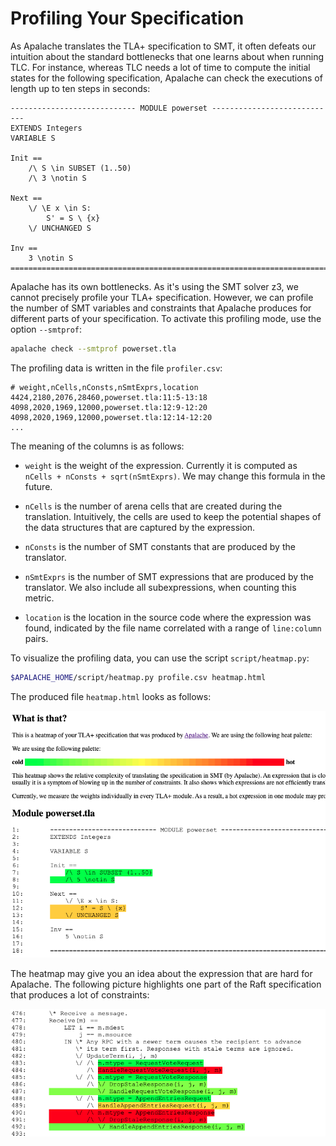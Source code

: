 # Profiling Your Specification

As Apalache translates the TLA+ specification to SMT, it often defeats
our intuition about the standard bottlenecks that one learns about when running
TLC. For instance, whereas TLC needs a lot of time to compute the initial states
for the following specification, Apalache can check the executions of length up
to ten steps in seconds:

```tla
---------------------------- MODULE powerset ----------------------------
EXTENDS Integers
VARIABLE S

Init ==
    /\ S \in SUBSET (1..50)
    /\ 3 \notin S

Next ==
    \/ \E x \in S:
        S' = S \ {x}
    \/ UNCHANGED S

Inv ==
    3 \notin S
=========================================================================
```

Apalache has its own bottlenecks. As it's using the SMT solver z3,
we cannot precisely profile your TLA+ specification. However, we can profile
the number of SMT variables and constraints that Apalache produces for different
parts of your specification. To activate this profiling mode, use the option
`--smtprof`:

```sh
apalache check --smtprof powerset.tla
```

The profiling data is written in the file `profiler.csv`:

```
# weight,nCells,nConsts,nSmtExprs,location                                      
4424,2180,2076,28460,powerset.tla:11:5-13:18
4098,2020,1969,12000,powerset.tla:12:9-12:20
4098,2020,1969,12000,powerset.tla:12:14-12:20 
...
```

The meaning of the columns is as follows:

  * `weight` is the weight of the expression.
    Currently it is computed as `nCells + nConsts + sqrt(nSmtExprs)`.
    We may change this formula in the future.

  * `nCells` is the number of arena cells that are created during the translation.
    Intuitively, the cells are used to keep the potential shapes of the data structures
    that are captured by the expression.

  * `nConsts` is the number of SMT constants that are produced by the translator.

  * `nSmtExprs` is the number of SMT expressions that are produced by the translator.
    We also include all subexpressions, when counting this metric.

  * `location` is the location in the source code where the expression
     was found, indicated by the file name correlated with a range of `line:column` pairs.

To visualize the profiling data, you can use the script `script/heatmap.py`:

```sh
$APALACHE_HOME/script/heatmap.py profile.csv heatmap.html
```

The produced file `heatmap.html` looks as follows:

![Here you should see a heatmap](./img/profiler2.png "A heatmap")


The heatmap may give you an idea about the expression that are hard for Apalache.
The following picture highlights one part of the Raft specification that produces
a lot of constraints:

![Here you should see a heatmap](./img/profiler.png "A heatmap of Raft")

